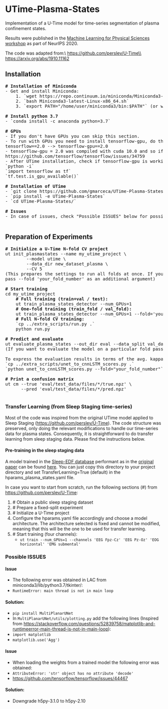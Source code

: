 # UTime-Plasma-States

Implementation of a U-Time model for time-series segmentation of plasma confinement states.

Results were published in the [Machine Learning for Physical Sciences workshop](https://ml4physicalsciences.github.io/2020/)
as part of NeurIPS 2020.

The code was adapted from:\\
https://github.com/perslev/U-Time\\
https://arxiv.org/abs/1910.11162

## Installation
<pre>
<b># Installation of Miniconda</b>
- Get and install Miniconda:
    1. `wget https://repo.continuum.io/miniconda/Miniconda3-latest-Linux-x86_64.sh`
    2. `bash Miniconda3-latest-Linux-x86_64.sh`
    3. `export PATH="/home/user/miniconda3/bin:$PATH"` (or where you have decided to install miniconda3)

<b># Install python 3.7 </b>
- `conda install -c anaconda python=3.7`

<b># GPUs </b>
- If you don't have GPUs you can skip this section.
- To run with GPUs you need to install tensorflow-gpu, do the following modification in `requirements.txt`
tensorflow==2.0 --> tensorflow-gpu==2.0
- tensorflow-gpu = 2.0 was compiled with cuda 10.0 and so if you want to use cuda 10.2 you would need to install TF from source
https://github.com/tensorflow/tensorflow/issues/34759
- After UTime installation, check if tensorflow-gpu is working:
`python -i`
`import tensorflow as tf`
`tf.test.is_gpu_available()`

<b># Installation of UTime </b>
- `git clone https://github.com/gmarceca/UTime-Plasma-States.git`
- `pip install -e UTime-Plasma-States`
- `cd UTime-Plasma-States/`

<b># Issues </b>
- In case of issues, check "Possible ISSUES" below for possible solutions.

</pre>

## Preparation of Experiments
<pre>
<b># Initialize a U-Time N-fold CV project</b>
ut init_plasmastates --name my_utime_project \
        --model utime \
        --data_dir new_dataset_plasma \
        --CV 5
(This prepares the settings to run all folds at once. If you want to focus on a particular fold 
pass --fold 'your_fold_number' as an additional argument)

<b># Start training</b>
cd my_utime_project
    <b># Full training (train+val / test):</b>
    ut train_plasma_states_detector --num_GPUs=1
    <b># One-fold training (train_fold / val_fold):</b>
    ut train_plasma_states_detector --num_GPUs=1 --fold='your_fold_number'
    <b># Full N-fold CV training:</b>
    `cp ../extra_scripts/run.py .`
    python run.py

<b># Predict and evaluate</b>
ut evaluate_plasma_states --out_dir eval --data_split val_data --one_shot --overwrite
(If you want to evaluate the model on a particular fold pass --fold 'your_fold_number' as an additional argument)

To express the evaluation results in terms of the avg. kappa statistic (final score):
`cp ../extra_scripts/unet_to_cnnLSTM_scores.py .`
`python unet_to_cnnLSTM_scores.py --fold="your_fold_number"`

<b># Print a confusion matrix</b>
ut cm --true 'eval/test_data/files/*/true.npz' \
      --pred 'eval/test_data/files/*/pred.npz'

</pre>

### Transfer Learning (from Sleep Staging time-series)

Most of the code was inspired from the original UTime model applied to Sleep Staging (https://github.com/perslev/U-Time).
The code structure was preserved, only doing the relevant modifications to handle our time-series data for plasma states.
Consequently, it is straightforward to do transfer learning from sleep staging data. Please find the instructions below.

#### Pre-training in the sleep staging data

A model trained in the [Sleep-EDF database](https://physionet.org/content/sleep-edf/1.0.0/) performant as in the [original paper](https://arxiv.org/abs/1910.11162) 
can be found [here](in_dir_eval/model_for_tl). You can just copy this directory to your project directory and set TransferLearning=True (default) in the hparams_plasma_states.yaml file. 

In case you want to start from scratch, run the following sections (\#) from https://github.com/perslev/U-Time:
1. \# Obtain a public sleep staging dataset
2. \# Prepare a fixed-split experiment
3. \# Initialize a U-Time project
4. Configure the hparams.yaml file accordingly and choose a model architecture. 
  The architecture selected is fixed and cannot be modified, meaning that this 
  will be the one to be used for transfer learning.
5. \# Start training (four channels):
    - `ut train --num_GPUs=1 --channels 'EEG Fpz-Cz' 'EEG Pz-Oz' 'EOG horizontal' 'EMG submental'`

### Possible ISSUES
#### Issue
- The following error was obtained in LAC from miniconda3/lib/python3.7/tkinter/:
- `RuntimeError: main thread is not in main loop`
#### Solution:
- `pip install MultiPlanarUNet`
- In `MultiPlanarUNet/utils/plotting.py` add the following lines (Inspired from https://stackoverflow.com/questions/52839758/matplotlib-and-runtimeerror-main-thread-is-not-in-main-loop):
- `import matplotlib`
- `matplotlib.use('Agg')`

#### Issue
- When loading the weights from a trained model the following error was obtained:
- `AttributeError: 'str' object has no attribute 'decode'`
- https://github.com/tensorflow/tensorflow/issues/44467
#### Solution:
- Downgrade h5py-3.1.0 to h5py-2.10
